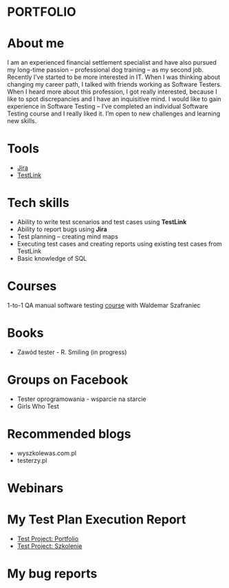 # PORTFOLIO
# About me
I am an experienced financial settlement specialist and have also pursued my long-time passion –
professional dog training – as my second job. Recently I’ve started to be more interested in IT. When I was thinking about changing my career path, I talked with friends working as Software Testers. When I heard more about this profession, I got really interested, because I like to spot discrepancies and I have an inquisitive mind. I would like to gain experience in Software Testing – I’ve completed an individual Software Testing course and I really liked it. I’m open to new challenges and learning new skills.
# Tools 
* [Jira](https://nataliazr.atlassian.net/jira/software/projects/SW/boards/1/backlog)
* [TestLink](http://127.0.0.1/testlink/index.php)
# Tech skills
* Ability to write test scenarios and test cases using **TestLink**
* Ability to report bugs using **Jira**
* Test planning – creating mind maps
* Executing test cases and creating reports using existing test cases from TestLink
* Basic knowledge of SQL
# Courses
1-to-1 QA manual software testing [course](https://www.wyszkolewas.com.pl/) with Waldemar Szafraniec 
# Books
* Zawód tester - R. Smiling (in progress)
# Groups on Facebook
* Tester oprogramowania - wsparcie na starcie
* Girls Who Test
# Recommended blogs
* wyszkolewas.com.pl
* testerzy.pl
# Webinars
# My Test Plan Execution Report
* [Test Project: Portfolio](https://drive.google.com/file/d/1laHhXNq5P0mun5-jzGiQ-l7rwbXBkQXS/view?usp=sharing)
* [Test Project: Szkolenie](https://drive.google.com/drive/my-drive)
# My bug reports 
